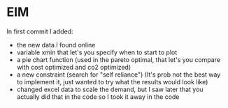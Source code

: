 # EIM

In first commit I added:

- the new data I found online
- variable xmin that let's you specify when to start to plot
- a pie chart function (used in the pareto optimal, that let's you compare with cost optimized and co2 optimized)
- a new constraint (search for "self reliance") (It's prob not the best way to implement it, just wanted to try what the results would look like)
- changed excel data to scale the demand, but I saw later that you actually did that in the code so I took it away in the code
